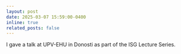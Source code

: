 ```yaml
---
layout: post
date: 2025-03-07 15:59:00-0400
inline: true
related_posts: false
---
```


I gave a talk at UPV-EHU in Donosti as part of the ISG Lecture Series.

